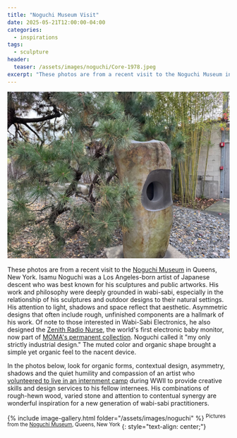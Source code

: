 ```yaml
---
title: "Noguchi Museum Visit"
date: 2025-05-21T12:00:00-04:00
categories:
  - inspirations
tags:
  - sculpture
header:
  teaser: /assets/images/noguchi/Core-1978.jpeg
excerpt: "These photos are from a recent visit to the Noguchi Museum in Queens, New York."
---
```

![Core](/assets/images/noguchi/Core-1978.jpeg)

These photos are from a recent visit to the [Noguchi Museum](https://www.noguchi.org) in Queens, New York. Isamu Noguchi was a Los Angeles-born artist of Japanese descent who was best known for his sculptures and public artworks. His work and philosophy were deeply grounded in wabi-sabi, especially in the relationship of his sculptures and outdoor designs to their natural settings. His attention to light, shadows and space reflect that aesthetic. Asymmetric designs that often include rough, unfinished components are a hallmark of his work. Of note to those interested in Wabi-Sabi Electronics, he also designed the [Zenith Radio Nurse](https://en.wikipedia.org/wiki/Zenith_Radio_Nurse), the world's first electronic baby monitor, now part of [MOMA's permanent collection](https://www.moma.org/collection/works/4341?artist_id=4324&page=1&sov_referrer=artist). Noguchi called it "my only strictly industrial design." The muted color and organic shape brought a simple yet organic feel to the nacent device. 

In the photos below, look for organic forms, contextual design, asymmetry, shadows and the quiet humility and compassion of an artist who [volunteered to live in an internment camp](https://en.wikipedia.org/wiki/Isamu_Noguchi#:~:text=Following%20the%20attack,World%20at%20War.) during WWII to provide creative skills and design services to his fellow internees. His combinations of rough-hewn wood, varied stone and attention to contentual synergy are wonderful inspiration for a new generation of wabi-sabi practitioners.

<!-- Uses https://jekyllcodex.org/without-plugin/image-gallery/ -->
{% include image-gallery.html folder="/assets/images/noguchi" %}
<sup>Pictures from the [Noguchi Museum](https://www.noguchi.org), Queens, New York</sup>
{: style="text-align: center;"}
